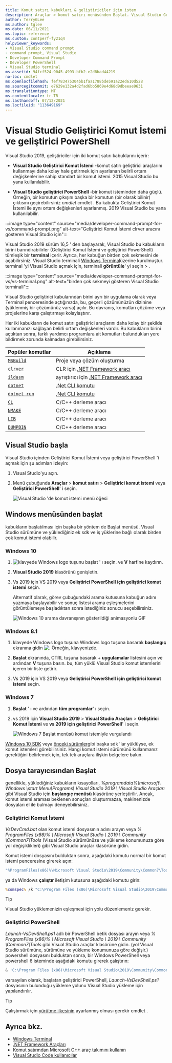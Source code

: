```yaml
---
title: Komut satırı kabukları & geliştiriciler için istem
description: Araçlar > komut satırı menüsünden Başlat. Visual Studio Geliştirici Komut İstemi, geliştirici PowerShell ve Terminal, .NET ve C++ araçlarını daha kolay kullanmanıza imkan sağlar.
author: TerryGLee
ms.author: tglee
ms.date: 06/11/2021
ms.topic: reference
ms.custom: contperf-fy21q4
helpviewer_keywords:
- Visual Studio command prompt
- command prompt, Visual Studio
- Developer Command Prompt
- Developer PowerShell
- Visual Studio terminal
ms.assetid: 94fcf524-9045-4993-bfb2-e2d8bad44219
no-loc: cmdlet
ms.openlocfilehash: fef783475304bb1faa1788bde591a22ed610d528
ms.sourcegitcommit: e7629e132a4d2fad6bb5869e4d68d9dbeeae9631
ms.translationtype: MT
ms.contentlocale: tr-TR
ms.lasthandoff: 07/12/2021
ms.locfileid: "113649169"
---
```

# <a name="visual-studio-developer-command-prompt-and-developer-powershell"></a>Visual Studio Geliştirici Komut İstemi ve geliştirici PowerShell

Visual Studio 2019, geliştiriciler için iki komut satırı kabuklarını içerir:

- **Visual Studio Geliştirici Komut İstemi** -komut satırı geliştirici araçlarını kullanmayı daha kolay hale getirmek için ayarlanan belirli ortam değişkenlerine sahip standart bir komut istemi. 2015 Visual Studio bu yana kullanılabilir.

- **Visual Studio geliştirici PowerShell** -bir komut isteminden daha güçlü. Örneğin, bir komutun çıkışını başka bir komutun (bir olarak bilinir) çıktısını geçirebilirsiniz *cmdlet* cmdlet . Bu kabukta Geliştirici Komut İstemi ile aynı ortam değişkenleri ayarlanmış. 2019 Visual Studio bu yana kullanılabilir.

:::image type="content" source="media/developer-command-prompt-for-vs/command-prompt.png" alt-text="Geliştirici Komut İstemi clrver aracını gösteren Visual Studio için":::

Visual Studio 2019 sürüm 16,5 ' den başlayarak, Visual Studio bu kabukların birini barındırabilirler (Geliştirici Komut İstemi ve geliştirici PowerShell) tümleşik bir **terminal** içerir. Ayrıca, her kabuğun birden çok sekmesini de açabilirsiniz. Visual Studio terminali [Windows Terminal](/windows/terminal/)üzerine kurulmuştur. terminal 'yi Visual Studio açmak için, terminali **görüntüle**' yi seçin  >  .

:::image type="content" source="media/developer-command-prompt-for-vs/vs-terminal.png" alt-text="birden çok sekmeyi gösteren Visual Studio terminali":::

Visual Studio geliştirici kabularından birini ayrı bir uygulama olarak veya Terminal penceresinde açtığınızda, bu, geçerli çözümünüzün dizinine (yüklenmiş bir çözümünüz varsa) açılır. Bu davranış, komutları çözüme veya projelerine karşı çalıştırmayı kolaylaştırır.

Her iki kabukların de komut satırı geliştirici araçlarını daha kolay bir şekilde kullanmanızı sağlayan belirli ortam değişkenleri vardır. Bu kabukların birini açtıktan sonra, farklı yardımcı programlara ait komutları bulundukları yere bildirmek zorunda kalmadan girebilirsiniz. 

|Popüler komutlar|Açıklama|
|--|--|
|[`MSBuild`](../../msbuild/msbuild-command-line-reference.md)|Proje veya çözüm oluşturma|
|[`clrver`](/dotnet/framework/tools/clrver-exe-clr-version-tool)| CLR için [.NET Framework aracı](/dotnet/framework/tools/index)|
|[`ildasm`](/dotnet/framework/tools/ildasm-exe-il-disassembler)|ayrıştırıcı için [.NET Framework aracı](/dotnet/framework/tools/index)|
|[`dotnet`](/dotnet/core/tools/dotnet)|[.Net CLI komutu](/dotnet/core/tools/index)|
|[`dotnet run`](/dotnet/core/tools/dotnet-run)|[.Net CLI komutu](/dotnet/core/tools/index)|
|[`CL`](/cpp/build/reference/compiler-command-line-syntax)|C/C++ derleme aracı|
|[`NMAKE`](/cpp/build/reference/running-nmake)|C/C++ derleme aracı|
|[`LIB`](/cpp/build/reference/lib-reference)| C/C++ derleme aracı|
|[`DUMPBIN`](/cpp/build/reference/dumpbin-reference)| C/C++ derleme aracı|


## <a name="start-in-visual-studio"></a>Visual Studio başla

Visual Studio içinden Geliştirici Komut İstemi veya geliştirici PowerShell 'i açmak için şu adımları izleyin:

1. Visual Studio'yu açın.

1. Menü çubuğunda **Araçlar**  >  **komut satırı**  >  **Geliştirici komut istemi** veya **Geliştirici PowerShell**' i seçin.

   ![Visual Studio 'de komut istemi menü öğesi](./media/developer-command-prompt-for-vs/vs-menu.png)

## <a name="start-from-windows-menu"></a>Windows menüsünden başlat

kabukların başlatılması için başka bir yöntem de Başlat menüsü. Visual Studio sürümüne ve yüklediğiniz ek sdk ve iş yüklerine bağlı olarak birden çok komut istemi olabilir. 

### <a name="windows-10"></a>Windows 10

1.  ![ klavyede Windows logo tuşunu başlat ' ı seçin.](./media/developer-command-prompt-for-vs/windows-logo-key-graphic.png) ve **V** harfine kaydırın.

1. **Visual Studio 2019** klasörünü genişletin.

1. Vs 2019 için VS 2019 veya **Geliştirici PowerShell** **için geliştirici komut istemi** seçin.

   Alternatif olarak, görev çubuğundaki arama kutusuna kabuğun adını yazmaya başlayabilir ve sonuç listesi arama eşleşmelerini görüntülemeye başladıktan sonra istediğiniz sonucu seçebilirsiniz.

   ![Windows 10 arama davranışının gösterildiği animasyonlu GIF](./media/developer-command-prompt-for-vs/windows-10-search.gif)

### <a name="windows-81"></a>Windows 8.1

1. klavyede Windows logo tuşuna Windows logo tuşuna basarak **başlangıç** ekranına gidin ![ .](./media/developer-command-prompt-for-vs/windows-logo-key-graphic.png) Örneğin, klavyenizde.

1. **Başlat** ekranında, CTRL tuşuna basarak  +  **uygulamalar** listesini açın ve ardından **V** tuşuna basın. bu, tüm yüklü Visual Studio komut istemlerini içeren bir liste getirir.

1. Vs 2019 için VS 2019 veya **Geliştirici PowerShell** **için geliştirici komut istemi** seçin.

### <a name="windows-7"></a>Windows 7

1. **Başlat** ' ı ve ardından **tüm programlar**' ı seçin.

1. vs 2019 için **Visual Studio 2019**  >  **Visual Studio Araçları**  >  **Geliştirici Komut İstemi** ve **vs 2019 için geliştirici PowerShell**' i seçin.

   ![Windows 7 Başlat menüsü komut istemiyle vurgulandı](./media/developer-command-prompt-for-vs/windows-7-menu.png)

[Windows 10 SDK](https://developer.microsoft.com/windows/downloads/windows-10-sdk) veya [önceki sürümler](https://developer.microsoft.com/windows/downloads/sdk-archive)gibi başka sdk 'lar yüklüyse, ek komut istemleri görebilirsiniz. Hangi komut istemi sürümünü kullanmanız gerektiğini belirlemek için, tek tek araçlara ilişkin belgelere bakın.

## <a name="start-from-file-browser"></a>Dosya tarayıcısından Başlat 

genellikle, yüklediğiniz kabukların kısayolları, *%programdata%\microsoft\ Windows \start Menu\Programs\ Visual Studio 2019 \ Visual Studio Araçları* gibi Visual Studio için **başlangıç menüsü** klasörüne yerleştirilir. Ancak, komut istemi araması beklenen sonuçları oluşturmazsa, makinenizde dosyaları el ile bulmayı deneyebilirsiniz.

### <a name="developer-command-prompt"></a>Geliştirici Komut İstemi

*VsDevCmd.bat* olan komut istemi dosyasının adını arayın veya *% ProgramFiles (x86)% \ Microsoft Visual Studio \ 2019 \ Community \Common7\Tools* (Visual Studio sürümünüze ve yükleme konumunuza göre yol değişiklikleri) gibi Visual Studio araçlar klasörüne gidin.

Komut istemi dosyasını bulduktan sonra, aşağıdaki komutu normal bir komut istemi penceresine girerek açın:

```cmd
"%ProgramFiles(x86)%\Microsoft Visual Studio\2019\Community\Common7\Tools\VsDevCmd.bat"
```

ya da Windows **çalıştır** iletişim kutusuna aşağıdaki komutu girin:

```cmd
%comspec% /k "C:\Program Files (x86)\Microsoft Visual Studio\2019\Community\Common7\Tools\VsDevCmd.bat"
```

> [!TIP]
> Visual Studio yüklemenizin eşleşmesi için yolu düzenlemeniz gerekir.

### <a name="developer-powershell"></a>Geliştirici PowerShell

*Launch-VsDevShell.ps1* adlı bir PowerShell betik dosyası arayın veya *% ProgramFiles (x86)% \ Microsoft Visual Studio \ 2019 \ Community \Common7\Tools* gibi Visual Studio araçlar klasörüne gidin. (yol Visual Studio sürümüne, sürümüne ve yükleme konumunuza göre değişir.) powershell dosyasını bulduktan sonra, bir Windows PowerShell veya powershell 6 isteminde aşağıdaki komutu girerek çalıştırın:

```powershell
& 'C:\Program Files (x86)\Microsoft Visual Studio\2019\Community\Common7\Tools\Launch-VsDevShell.ps1'
```

varsayılan olarak, başlatan geliştirici PowerShell, *Launch-VsDevShell.ps1* dosyasının bulunduğu yükleme yolunu Visual Studio yükleme için yapılandırılır.

> [!TIP]
> Çalıştırmak için [yürütme ilkesinin](/powershell/module/microsoft.powershell.core/about/about_execution_policies) ayarlanmış olması gerekir cmdlet .

## <a name="see-also"></a>Ayrıca bkz.

- [Windows Terminal](/windows/terminal/)
- [.NET Framework Araçları](/dotnet/framework/tools/index)
- [Komut satırından Microsoft C++ araç takımını kullanın](/cpp/build/building-on-the-command-line)
- [Visual Studio Code kullanıcılar](https://code.visualstudio.com/docs/cpp/config-msvc#:~:text=To%20open%20the%20Developer%20Command,item%20to%20open%20the%20prompt.)
